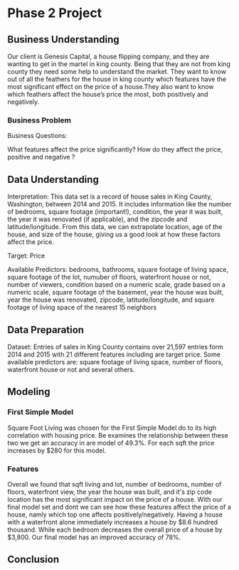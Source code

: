 # Phase 2 Project

## Business Understanding

Our client is Genesis Capital, a house flipping company, and they are wanting to get in the martel in king county. Being that they are not from king county they need some help to understand the market. They want to know out of all the feathers for the house in king county which features have the most significant effect on the price of a house.They also want to know which feathers affect the house’s price the most, both positively and negatively.

### Business Problem

Business Questions:

What features affect the price significantly?
How do they affect the price, positive and negative ?


## Data Understanding

Interpretation:
This data set is a record of house sales in King County, Washington, between 2014 and 2015. It includes information like the number of bedrooms, square footage (important!), condition, the year it was built, the year it was renovated (if applicable), and the zipcode and latitude/longitude. From this data, we can extrapolate location, age of the house, and size of the house, giving us a good look at how these factors affect the price.

Target: Price

Available Predictors: bedrooms, bathrooms, square footage of living space, square footage of the lot, numuber of floors, waterfront house or not, number of viewers, condition based on a numeric scale, grade based on a numeric scale, square footage of the basement, year the house was built, year the house was renovated, zipcode, latitude/longitude, and square footage of living space of the nearest 15 neighbors

## Data Preparation

Dataset: Entries of sales in King County contains over 21,597 entries form 2014 and 2015 with 21 different features including are target price. Some available predictors are: square footage of living space, number of floors, waterfront house or not and several others.

## Modeling

### First Simple Model



Square Foot Living was chosen for the First Simple Model do to its high correlation with housing price. Be examines the relationship between these two we get an accuracy in are model of 49.3%. For each sqft the price increases by $280 for this model.

### Features

Overall we found that sqft living and lot, number of bedrooms, number of floors, waterfront view, the year the house was built, and it's zip code location has the most significant impact on the price of a house. With our final model set and dont we can see how these features affect the price of a house, namly which top one affects positively/negatively. Having a house with a waterfront alone immediately increases a house by $8.6 hundred thousand. While each bedroom decreases the overall price of a house by $3,800. Our final model has an improved accuracy of 78%.

## Conclusion




